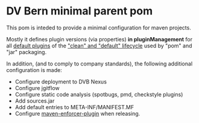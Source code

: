 # DV Bern minimal parent pom
This pom is inteded to provide a minimal configuration for maven projects.

Mostly it defines plugin versions (via properties) **in pluginManagement**
for all [default plugins](https://maven.apache.org/guides/introduction/introduction-to-the-lifecycle.html#Built-in_Lifecycle_Bindings)
of the ["clean" and "default" lifecycle](https://maven.apache.org/guides/introduction/introduction-to-the-lifecycle.html#Lifecycle_Reference)
used by "pom" and "jar" packaging.


In addition, (and to comply to company standards), the following additional configuration is made:
* Configure deployment to DVB Nexus
* Configure jgitflow
* Configure static code analysis (spotbugs, pmd, checkstyle plugins)
* Add sources.jar
* Add default entries to META-INF/MANIFEST.MF
* Configure [maven-enforcer-plugin](http://maven.apache.org/enforcer/maven-enforcer-plugin/) when releasing.
